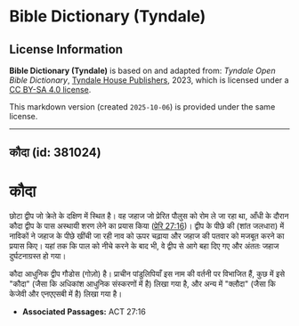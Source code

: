 # Bible Dictionary (Tyndale)

## License Information

**Bible Dictionary (Tyndale)** is based on and adapted from: _Tyndale Open Bible Dictionary_, [Tyndale House Publishers](https://tyndaleopenresources.com/), 2023, which is licensed under a [CC BY-SA 4.0 license](https://creativecommons.org/licenses/by-sa/4.0/legalcode.en).

This markdown version (created `2025-10-06`) is provided under the same license.



--------------------------------

## कौदा (id: 381024)

कौदा
====

छोटा द्वीप जो क्रेते के दक्षिण में स्थित है। वह जहाज जो प्रेरित पौलुस को रोम ले जा रहा था, आँधी के दौरान कौदा द्वीप के पास अस्थायी शरण लेने का प्रयास किया ([प्रेरि 27:16](https://ref.ly/Acts27:16))। द्वीप के पीछे की (शांत जलधारा) में नाविकों ने जहाज के पीछे खींची जा रही नाव को ऊपर चढ़ाया और जहाज की पतवार को मजबूत करने का प्रयास किए। यहां तक कि पाल को नीचे करने के बाद भी, वे द्वीप से आगे बहा दिए गए और अंततः जहाज दुर्घटनाग्रस्त हो गया।

कौदा आधुनिक द्वीप गौडोस (गोज़ो) है। प्राचीन पांडुलिपियाँ इस नाम की वर्तनी पर विभाजित हैं, कुछ में इसे "कौदा" (जैसा कि अधिकांश आधुनिक संस्करणों में है) लिखा गया है, और अन्य में "क्लौदा" (जैसा कि केजेवी और एनएएसबी में है) लिखा गया है।

* **Associated Passages:** ACT 27:16

